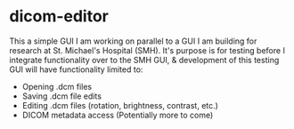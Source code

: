 # dicom-editor

This a simple GUI I am working on parallel to a GUI I am building for research at St. Michael's Hospital (SMH). It's purpose is for testing before I integrate functionality over to the SMH GUI, & development of this testing GUI will have functionality limited to:
- Opening .dcm files
- Saving .dcm file edits
- Editing .dcm files (rotation, brightness, contrast, etc.)
- DICOM metadata access
(Potentially more to come)




